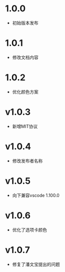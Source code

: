 # 1.0.0
- 初始版本发布

# 1.0.1
- 修改文档内容

# 1.0.2
- 优化颜色方案

# v1.0.3
- 新增MIT协议

# v1.0.4
- 修改发布者名称

# v1.0.5
- 向下兼容vscode 1.100.0

# v1.0.6
- 优化了选项卡颜色

# v1.0.7
- 修复了潘文宝提出的问题